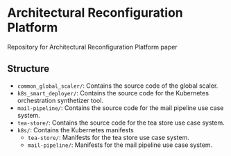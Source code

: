 # Architectural Reconfiguration Platform
Repository for Architectural Reconfiguration Platform paper

## Structure
- `common_global_scaler/`: Contains the source code of the global scaler.
- `k8s_smart_deployer/`: Contains the source code for the Kubernetes orchestration synthetizer tool.
- `mail-pipeline/`: Contains the source code for the mail pipeline use case system.
- `tea-store/`: Contains the source code for the tea store use case system.
- `k8s/`: Contains the Kubernetes manifests
  - `tea-store/`: Manifests for the tea store use case system.
  - `mail-pipeline/`: Manifests for the mail pipeline use case system.

